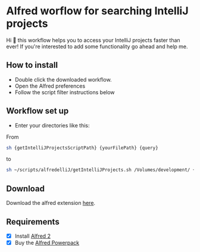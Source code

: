 # Alfred worflow for searching IntelliJ projects
Hi :tophat:
this workflow helps you to access your IntelliJ projects faster than ever!
If you're interested to add some functionality go ahead and help me.

## How to install
* Double click the downloaded workflow.
* Open the Alfred preferences
* Follow the script filter instructions below

## Workflow set up
* Enter your directories like this: 

From
```bash
sh {getIntelliJProjectsScriptPath} {yourFilePath} {query}
```  
to
```bash
sh ~/scripts/alfredelliJ/getIntelliJProjects.sh /Volumes/development/ {query}
```

## Download
Download the alfred extension [here](https://github.com/codeBud7/alfredelliJ/blob/master/alfredelliJ.alfredworkflow).

## Requirements
- [x] Install [Alfred 2](https://www.alfredapp.com/)
- [x] Buy the [Alfred Powerpack](https://www.alfredapp.com/powerpack/)
